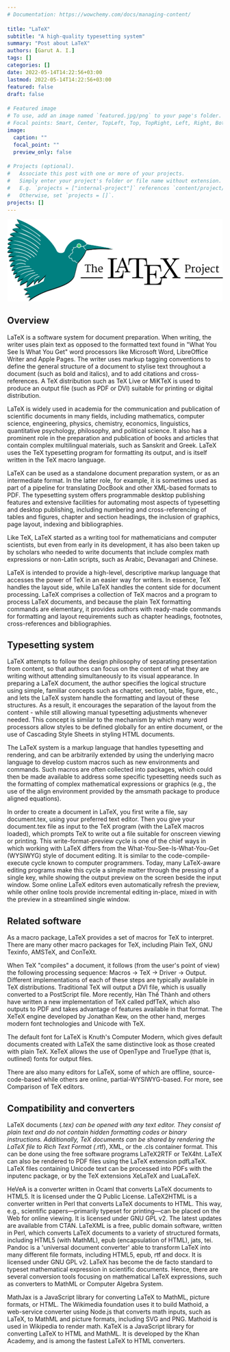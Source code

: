```yaml
---
# Documentation: https://wowchemy.com/docs/managing-content/

title: "LaTeX"
subtitle: "A high-quality typesetting system"
summary: "Post about LaTeX"
authors: [Garut A. I.]
tags: []
categories: []
date: 2022-05-14T14:22:56+03:00
lastmod: 2022-05-14T14:22:56+03:00
featured: false
draft: false

# Featured image
# To use, add an image named `featured.jpg/png` to your page's folder.
# Focal points: Smart, Center, TopLeft, Top, TopRight, Left, Right, BottomLeft, Bottom, BottomRight.
image:
  caption: ""
  focal_point: ""
  preview_only: false

# Projects (optional).
#   Associate this post with one or more of your projects.
#   Simply enter your project's folder or file name without extension.
#   E.g. `projects = ["internal-project"]` references `content/project/deep-learning/index.md`.
#   Otherwise, set `projects = []`.
projects: []
---
```


![LaTeX_logo](LaTeX_project_logo_bird.svg.png)

## Overview

LaTeX is a software system for document preparation. When writing, the writer uses plain text as opposed to the formatted text found in "What You See Is What You Get" word processors like Microsoft Word, LibreOffice Writer and Apple Pages. The writer uses markup tagging conventions to define the general structure of a document to stylise text throughout a document (such as bold and italics), and to add citations and cross-references. A TeX distribution such as TeX Live or MiKTeX is used to produce an output file (such as PDF or DVI) suitable for printing or digital distribution.

LaTeX is widely used in academia for the communication and publication of scientific documents in many fields, including mathematics, computer science, engineering, physics, chemistry, economics, linguistics, quantitative psychology, philosophy, and political science. It also has a prominent role in the preparation and publication of books and articles that contain complex multilingual materials, such as Sanskrit and Greek. LaTeX uses the TeX typesetting program for formatting its output, and is itself written in the TeX macro language.

LaTeX can be used as a standalone document preparation system, or as an intermediate format. In the latter role, for example, it is sometimes used as part of a pipeline for translating DocBook and other XML-based formats to PDF. The typesetting system offers programmable desktop publishing features and extensive facilities for automating most aspects of typesetting and desktop publishing, including numbering and cross-referencing of tables and figures, chapter and section headings, the inclusion of graphics, page layout, indexing and bibliographies.

Like TeX, LaTeX started as a writing tool for mathematicians and computer scientists, but even from early in its development, it has also been taken up by scholars who needed to write documents that include complex math expressions or non-Latin scripts, such as Arabic, Devanagari and Chinese.

LaTeX is intended to provide a high-level, descriptive markup language that accesses the power of TeX in an easier way for writers. In essence, TeX handles the layout side, while LaTeX handles the content side for document processing. LaTeX comprises a collection of TeX macros and a program to process LaTeX documents, and because the plain TeX formatting commands are elementary, it provides authors with ready-made commands for formatting and layout requirements such as chapter headings, footnotes, cross-references and bibliographies.

## Typesetting system

LaTeX attempts to follow the design philosophy of separating presentation from content, so that authors can focus on the content of what they are writing without attending simultaneously to its visual appearance. In preparing a LaTeX document, the author specifies the logical structure using simple, familiar concepts such as chapter, section, table, figure, etc., and lets the LaTeX system handle the formatting and layout of these structures. As a result, it encourages the separation of the layout from the content - while still allowing manual typesetting adjustments whenever needed. This concept is similar to the mechanism by which many word processors allow styles to be defined globally for an entire document, or the use of Cascading Style Sheets in styling HTML documents.

The LaTeX system is a markup language that handles typesetting and rendering, and can be arbitrarily extended by using the underlying macro language to develop custom macros such as new environments and commands. Such macros are often collected into packages, which could then be made available to address some specific typesetting needs such as the formatting of complex mathematical expressions or graphics (e.g., the use of the align environment provided by the amsmath package to produce aligned equations).

In order to create a document in LaTeX, you first write a file, say document.tex, using your preferred text editor. Then you give your document.tex file as input to the TeX program (with the LaTeX macros loaded), which prompts TeX to write out a file suitable for onscreen viewing or printing. This write-format-preview cycle is one of the chief ways in which working with LaTeX differs from the What-You-See-Is-What-You-Get (WYSIWYG) style of document editing. It is similar to the code-compile-execute cycle known to computer programmers. Today, many LaTeX-aware editing programs make this cycle a simple matter through the pressing of a single key, while showing the output preview on the screen beside the input window. Some online LaTeX editors even automatically refresh the preview, while other online tools provide incremental editing in-place, mixed in with the preview in a streamlined single window.

## Related software

As a macro package, LaTeX provides a set of macros for TeX to interpret. There are many other macro packages for TeX, including Plain TeX, GNU Texinfo, AMSTeX, and ConTeXt.

When TeX "compiles" a document, it follows (from the user's point of view) the following processing sequence: Macros → TeX → Driver → Output. Different implementations of each of these steps are typically available in TeX distributions. Traditional TeX will output a DVI file, which is usually converted to a PostScript file. More recently, Hàn Thế Thành and others have written a new implementation of TeX called pdfTeX, which also outputs to PDF and takes advantage of features available in that format. The XeTeX engine developed by Jonathan Kew, on the other hand, merges modern font technologies and Unicode with TeX.

The default font for LaTeX is Knuth's Computer Modern, which gives default documents created with LaTeX the same distinctive look as those created with plain TeX. XeTeX allows the use of OpenType and TrueType (that is, outlined) fonts for output files.

There are also many editors for LaTeX, some of which are offline, source-code-based while others are online, partial-WYSIWYG-based. For more, see Comparison of TeX editors.

## Compatibility and converters

LaTeX documents (*.tex) can be opened with any text editor. They consist of plain text and do not contain hidden formatting codes or binary instructions. Additionally, TeX documents can be shared by rendering the LaTeX file to Rich Text Format (*.rtf), XML, or the .cls container format. This can be done using the free software programs LaTeX2RTF or TeX4ht. LaTeX can also be rendered to PDF files using the LaTeX extension pdfLaTeX. LaTeX files containing Unicode text can be processed into PDFs with the inputenc package, or by the TeX extensions XeLaTeX and LuaLaTeX.

HeVeA is a converter written in Ocaml that converts LaTeX documents to HTML5. It is licensed under the Q Public License.
LaTeX2HTML is a converter written in Perl that converts LaTeX documents to HTML. This way, e.g., scientific papers—primarily typeset for printing—can be placed on the Web for online viewing. It is licensed under GNU GPL v2. The latest updates are available from CTAN.
LaTeXML is a free, public domain software, written in Perl, which converts LaTeX documents to a variety of structured formats, including HTML5 (with MathML), epub (encapsulation of HTML), jats, tei.
Pandoc is a 'universal document converter' able to transform LaTeX into many different file formats, including HTML5, epub, rtf and docx. It is licensed under GNU GPL v2.
LaTeX has become the de facto standard to typeset mathematical expression in scientific documents. Hence, there are several conversion tools focusing on mathematical LaTeX expressions, such as converters to MathML or Computer Algebra System.

MathJax is a JavaScript library for converting LaTeX to MathML, picture formats, or HTML.
The Wikimedia foundation uses it to build Mathoid, a web-service converter using Node.js that converts math inputs, such as LaTeX, to MathML and picture formats, including SVG and PNG. Mathoid is used in Wikipedia to render math.
KaTeX is a JavaScript library for converting LaTeX to HTML and MathML. It is developed by the Khan Academy, and is among the fastest LaTeX to HTML converters.